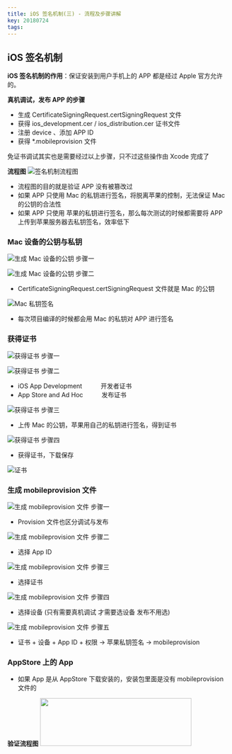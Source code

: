 ```yaml
---
title: iOS 签名机制(三) - 流程及步骤讲解
key: 20180724
tags:
---
```

## iOS 签名机制
**iOS 签名机制的作用**：保证安装到用户手机上的 APP 都是经过 Apple 官方允许的。

**真机调试，发布 APP 的步骤**

* 生成 CertificateSigningRequest.certSigningRequest 文件
* 获得 ios_development.cer / ios_distribution.cer 证书文件
* 注册 device 、添加 APP ID
* 获得 *.mobileprovision 文件

免证书调试其实也是需要经过以上步骤，只不过这些操作由 Xcode 完成了

**流程图**
![签名机制流程图](https://raw.githubusercontent.com/yvenshane/yvenshane.github.io/master/_posts/Images/2018-07-26/1ABA4D02-9A37-4EB3-86D9-64802BBC0C50.png)

* 流程图的目的就是验证 APP 没有被篡改过
* 如果 APP 只使用 Mac 的私钥进行签名，将脱离苹果的控制，无法保证 Mac 的公钥的合法性
* 如果 APP 只使用 苹果的私钥进行签名，那么每次测试的时候都需要将 APP 上传到苹果服务器去私钥签名，效率低下

### Mac 设备的公钥与私钥
![生成 Mac 设备的公钥 步骤一](https://raw.githubusercontent.com/yvenshane/yvenshane.github.io/master/_posts/Images/2018-07-26/54C6C2D3-5E87-496A-9365-9BF633B88A1D.png)

![生成 Mac 设备的公钥 步骤二](https://raw.githubusercontent.com/yvenshane/yvenshane.github.io/master/_posts/Images/2018-07-26/227706E0-AFD2-4B62-ADBC-B45BC75F2931.png)

* CertificateSigningRequest.certSigningRequest 文件就是 Mac 的公钥

![Mac 私钥签名](https://raw.githubusercontent.com/yvenshane/yvenshane.github.io/master/_posts/Images/2018-07-26/38569779-DBD4-4082-98AE-5DAA85D435E0.png)

* 每次项目编译的时候都会用 Mac 的私钥对 APP 进行签名

### 获得证书
![获得证书 步骤一](https://raw.githubusercontent.com/yvenshane/yvenshane.github.io/master/_posts/Images/2018-07-26/08C96D89-B9B4-4C7E-B431-9A8C43CDC8C0.png)

![获得证书 步骤二](https://raw.githubusercontent.com/yvenshane/yvenshane.github.io/master/_posts/Images/2018-07-26/BBCE69AE-F9F4-4299-A1C1-96EB7A13E701.png)

* iOS App Development　　　开发者证书
* App Store and Ad Hoc　　　发布证书

![获得证书 步骤三](https://raw.githubusercontent.com/yvenshane/yvenshane.github.io/master/_posts/Images/2018-07-26/2FE226AB-13E4-42BB-9678-EBFD30DE6214.png)

* 上传 Mac 的公钥，苹果用自己的私钥进行签名，得到证书

![获得证书 步骤四](https://raw.githubusercontent.com/yvenshane/yvenshane.github.io/master/_posts/Images/2018-07-26/AC0FA84D-0BA4-48B1-B505-109328A12AA4.png)

* 获得证书，下载保存

![证书](https://raw.githubusercontent.com/yvenshane/yvenshane.github.io/master/_posts/Images/2018-07-26/0DBBC3F1-6D90-4631-A5B4-29CC675CD5A3.png)

### 生成 mobileprovision 文件
![生成 mobileprovision 文件 步骤一](https://raw.githubusercontent.com/yvenshane/yvenshane.github.io/master/_posts/Images/2018-07-26/E908AFB7-04AD-4233-9702-67F4D082CF79.png)

* Provision 文件也区分调试与发布

![生成 mobileprovision 文件 步骤二](https://raw.githubusercontent.com/yvenshane/yvenshane.github.io/master/_posts/Images/2018-07-26/E826DC61-2C11-4562-8BDE-3FDDD8CDF39D.png)

* 选择 App ID

![生成 mobileprovision 文件 步骤三](https://raw.githubusercontent.com/yvenshane/yvenshane.github.io/master/_posts/Images/2018-07-26/0E4B4660-5694-4832-B0F0-7406FF46543F.png)

* 选择证书

![生成 mobileprovision 文件 步骤四](https://raw.githubusercontent.com/yvenshane/yvenshane.github.io/master/_posts/Images/2018-07-26/DDB00B4A-E15C-41A3-AAED-B930F10D066D.png)

* 选择设备 (只有需要真机调试 才需要选设备 发布不用选)

![生成 mobileprovision 文件 步骤五](https://raw.githubusercontent.com/yvenshane/yvenshane.github.io/master/_posts/Images/2018-07-26/05936FAC-DD9E-4947-9801-84590328489E.png)

* 证书 + 设备 + App ID + 权限 -> 苹果私钥签名 -> mobileprovision

### AppStore 上的 App
* 如果 App 是从 AppStore 下载安装的，安装包里面是没有 mobileprovision 文件的

**验证流程图**
<img src="https://raw.githubusercontent.com/yvenshane/yvenshane.github.io/master/_posts/Images/2018-07-26/AB81F19A-79E4-45C6-84B7-ACC72B35DB3F.png"  height="108" width="342">

